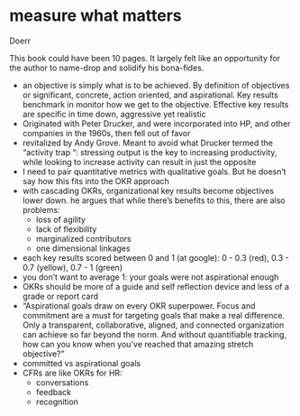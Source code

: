 # measure what matters

Doerr

This book could have been 10 pages. It largely felt like an opportunity for the author to name-drop and solidify his bona-fides.


- an objective is simply what is to be achieved. By definition of objectives or significant, concrete, action oriented, and aspirational. Key results benchmark in monitor how we get to the objective. Effective key results are specific in time down, aggressive yet realistic
- Originated with Peter Drucker, and were incorporated into HP, and other companies in the 1960s, then fell out of favor
- revitalized by Andy Grove. Meant to avoid what Drucker termed the “activity trap “: stressing output is the key to increasing productivity, while looking to increase activity can result in just the opposite
- I need to pair quantitative metrics with qualitative goals. But he doesn’t say how this fits into the OKR approach
- with cascading OKRs, organizational key results become objectives lower down. he argues that while there’s benefits to this, there are also problems:
  - loss of agility
  - lack of flexibility
  - marginalized contributors 
  - one dimensional linkages
- each key results scored between 0 and 1 (at google): 0 - 0.3 (red), 0.3 - 0.7 (yellow), 0.7 - 1 (green) 
- you don’t want to average 1: your goals were not aspirational enough
- OKRs should be more of a guide and self reflection device and less of a grade or report card
- “Aspirational goals draw on every OKR superpower. Focus and commitment are a must for targeting goals that make a real difference. Only a transparent, collaborative, aligned, and connected organization can achieve so far beyond the norm. And without quantifiable tracking, how can you know when you've reached that amazing stretch objective?”
- committed vs aspirational goals
- CFRs are like OKRs for HR:
    - conversations
    - feedback
    - recognition

